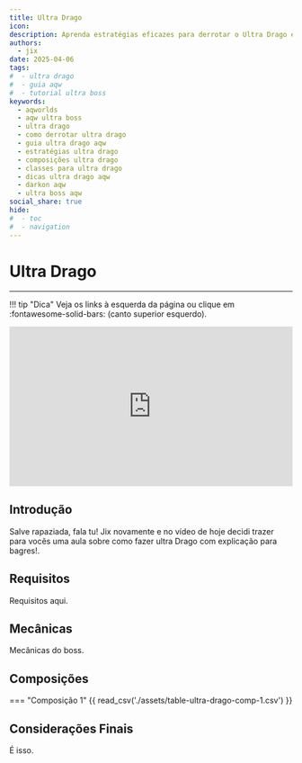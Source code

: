 ```yaml
---
title: Ultra Drago
icon:
description: Aprenda estratégias eficazes para derrotar o Ultra Drago em AQWorlds. Este guia detalhado oferece composições de equipe, requisitos e dicas essenciais para enfrentar esse desafio.
authors:
  - jix
date: 2025-04-06
tags:
#  - ultra drago
#  - guia aqw
#  - tutorial ultra boss
keywords:
  - aqworlds
  - aqw ultra boss
  - ultra drago
  - como derrotar ultra drago
  - guia ultra drago aqw
  - estratégias ultra drago
  - composições ultra drago
  - classes para ultra drago
  - dicas ultra drago aqw
  - darkon aqw
  - ultra boss aqw
social_share: true
hide:
#  - toc
#  - navigation
---
```

# Ultra Drago
---
!!! tip "Dica"
    Veja os links à esquerda da página ou clique em :fontawesome-solid-bars: (canto superior esquerdo).

<div style="position: relative; width: 100%; padding-bottom: 56.25%; height: 0; overflow: hidden;">
  <iframe 
    src="https://www.youtube.com/embed/f9ONoPQpCns?si=TAYfbU9STAHKUs40" 
    title="YouTube video player" 
    frameborder="0" 
    allow="accelerometer; autoplay; clipboard-write; encrypted-media; gyroscope; picture-in-picture; web-share" 
    referrerpolicy="strict-origin-when-cross-origin" 
    allowfullscreen 
    style="position: absolute; top: 0; left: 0; width: 100%; height: 100%;"
  ></iframe>
</div>

## Introdução
Salve rapaziada, fala tu! Jix novamente e no vídeo de hoje decidi trazer para vocês uma aula sobre como fazer ultra Drago com explicação para bagres!.

## Requisitos
Requisitos aqui.

## Mecânicas
Mecânicas do boss.

## Composições
=== "Composição 1"
    {{ read_csv('./assets/table-ultra-drago-comp-1.csv') }}


## Considerações Finais
É isso.